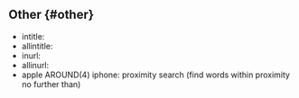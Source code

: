 ## Other {#other}

*   intitle:
*   allintitle:
*   inurl:
*   allinurl:
*   apple AROUND(4) iphone: proximity search (find words within proximity no further than)